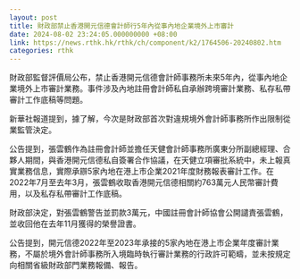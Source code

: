 ```yaml
---
layout: post
title: 財政部禁止香港開元信德會計師行5年內從事內地企業境外上市審計
date: 2024-08-02 23:24:05.000000000 +08:00
link: https://news.rthk.hk/rthk/ch/component/k2/1764506-20240802.htm
categories: rthk
---
```


財政部監督評價局公布，禁止香港開元信德會計師事務所未來5年內，從事內地企業境外上市審計業務。事件涉及內地註冊會計師私自承辦跨境審計業務、私存私帶審計工作底稿等問題。

新華社報道提到，據了解，今次是財政部首次對違規境外會計師事務所作出限制從業監管決定。

公告提到，張雲鶴作為註冊會計師並擔任天健會計師事務所廣東分所副總經理、合夥人期間，與香港開元信德私自簽署合作協議，在天健立項審批系統中，未上報真實業務信息，實際承辧5家內地在港上市企業2021年度財務報表審計工作。在2022年7月至去年3月，張雲鶴收取香港開元信德相關約763萬元人民幣審計費用，以及私存私帶審計工作底稿。

財政部決定，對張雲鶴警告並罰款3萬元，中國註冊會計師協會公開譴責張雲鶴，並收回他在去年11月獲得的榮譽證書。

公告提到，開元信德2022年至2023年承接的5家內地在港上市企業年度審計業務，不屬於境外會計師事務所入境臨時執行審計業務的行政許可範疇，並未按規定向相關省級財政部門業務報備、報告。
